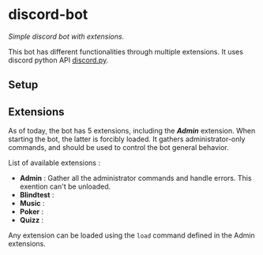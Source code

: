 # discord-bot
*Simple discord bot with extensions.*

This bot has different functionalities through multiple extensions. It uses discord python API [discord.py](https://discordpy.readthedocs.io/en/stable/).

## Setup




## Extensions
As of today, the bot has 5 extensions, including the ***Admin*** extension. When starting the bot, the latter is forcibly loaded. It gathers administrator-only commands, and should be used to control the bot general behavior.

List of available extensions :
- **Admin** : Gather all the administrator commands and handle errors. This exention can't be unloaded.
- **Blindtest** :
- **Music** :
- **Poker** :
- **Quizz** :

Any extension can be loaded using the `load` command defined in the Admin extensions.